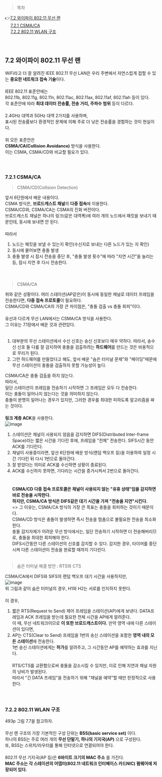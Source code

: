 > 목차

👉[7.2 와이파이 802:11 무선 랜](#72-와이파이-80211-무선-랜)　   
　   [7.2.1 CSMA/CA](#721-csmaca)　   　   
　   [7.2.2 802.11 WLAN 구조](#722-80211-wlan-구조)　     
　   
　   

## 7.2 와이파이 802.11 무선 랜

WiFi라고 더 잘 알려진 IEEE 802.11 무선 LAN은 우리 주변에서 자연스럽게 접할 수 있는 **중요한 네트워크 접속 기술**이다.　   
　   
IEEE 802.11 표준안에는 　   
802.11b, 802.11g, 802.11n, 802.11ac, 802.11ax, 802.11af, 802.11ah 등이 있다.　   
각 표준안에 따라 **최대 데이터 전송률, 전송 거리, 주파수 범위** 등이 다르다.　   
　   
2.4GHz 대역과 5GHz 대역 2가지를 사용하며,　   
표시된 전송률보다 환경적인 문제에 의해 주로 더 낮은 전송률을 경험하는 것이 현실이다. 　   
　   
위 모든 표준안은　   
**CSMA/CA(Collision Avoidance)** 방식을 사용한다. 　   
이는 CSMA, CSMA/CD와 비교할 필요가 있다.　   
　   
　   
### 7.2.1 CSMA/CA

> CSMA/CD(Collision Detection)

앞서 6단원에서 배운 내용이다.　   
CSMA 방식은, **브로드캐스트 채널**의 **다중 접속**에 이용한다. 　   
CSMA/CD와, CSMA/CA는 CSMA의 진화 버전이다.　   
브로드캐스트 채널은 하나의 링크(같은 대역폭)에 여러 개의 노드에서 패킷을 보내기 때문인데, 동시에 보내면 안 된다.　   
　   
따라서 　   
1. 노드는 패킷을 보낼 수 있는지 확인(수신지로 보내는 다른 노드가 있는 지 확인)　   
2. 동시에 물어보면 충돌 발생　   
3. 충돌 발생 시 잠시 전송을 중단 후, "충돌 발생 횟수"에 따라 "지연 시간"을 늘리는 등, 잠시 지연 후 다시 전송한다.　   
　   
　   
> CSMA/CA

위와 같은 상황이다. 여러 스테이션(AP같은)이 동시에 동일한 채널로 데이터 프레임을 전송한다면, **다중 접속 프로토콜**이 필요하다.　   
CSMA/CD와 CSMA/CA의 가장 큰 차이점은, "충돌 검출 vs 충돌 회피"이다. 　   
　   
유선과 다르게 무선 LAN에서는 CSMA/CA 방식을 사용한다.　   
그 이유는 7.1장에서 배운 것과 관련있다.　   
　   
1. 대부분의 무선 스테이션에서 수신 신호는 송신 신호보다 매우 약하다. 따라서, 송수신 신호 둘 다를 잘 감지하여 충돌을 검출하려는 **하드웨어**를 만드는 것은 비용적으로 무리가 된다.　   
2. 그런 하드웨어를 만들었다고 해도, 앞서 배운 "숨은 터미널 문제"와 "페이딩"때문에 무선 스테이션이 충돌을 검출하지 못할 가능성이 높다.　   

    
CSMA/CA은 충돌 검출을 하지 않는다.　   
따라서,　   
일단 스테이션이 프레임을 전송하기 시작하면 그 프레임은 모두 다 전송한다. 　   
이는 충돌이 일어나지 않는다는 것을 의미하지 않는다.　   
충돌이 분명히 일어나는 경우가 있지만, 그러한 경우를 최대한 피하도록 알고리즘을 짜는 것이다.　   
　   
**링크 계층 ACK**을 사용한다.　   
![image](https://github.com/inpink/CS_Networking_Study/assets/108166692/02d749d8-9fbe-4e74-a7e4-f9b73c856318)　   
1. 스테이션은 채널이 사용되지 않음을 감지하면 DIFS(Distributed Inter-frame Space)라는 짧은 시간을 기다린 후에, 프레임을 "전체" 전송한다. SIFS시간 동안 ACK를 기다린다.　   
2. 채널이 사용중이라면, 앞선 6단원에 배운 방식(랜덤 백오프 등)을 이용하여 일정 시간 기다린 뒤 다시 1번으로 돌아간다.　   
3. 잘 받았다는 의미로 ACK를 수신하면 상황이 종료된다.　   
4. ACK를 수신하지 못하면, 기다리는 시간을 증가시켜서 2번으로 돌아간다.　   
　   
　   
**CSMA/CD 다중 접속 프로토콜은 채널이 사용되지 않는 "유휴 상태"임을 감지하면 바로 전송을 시작한다.**　   
**하지만, CSMA/CA 방식은 DIFS같은 대기 시간을 가져 "전송을 지연"시킨다.**　   
=> 그 이유는, CSMA/CA 방식의 가장 큰 목표는 충돌을 회피하는 것이기 때문이다. 　   
CSMA/CD 방식은 충돌이 발생하면 즉시 전송을 멈춤으로 불필요한 전송을 최소화한다.　   
충돌 감지자체가 어려운 무선 방식에서는, 일단 전송하기 시작하면 더 전송해버리므로, 충돌을 최대한 회피해야 한다.　   
DIFS시간동안 다른 스테이션의 신호를 감지할 수 있다. 감지한 경우, 타이머를 중단시켜 다른 스테이션이 전송을 완료할 때까지 기다린다. 　   
　   
> 숨은 터미널 해결 방안 : RTS와 CTS

CSMA/CA에서 DIFS와 SIFS의 랜덤 백오프 대기 시간을 사용하지만, 　   
![image](https://github.com/inpink/CS_Networking_Study/assets/108166692/504e962b-fdfb-4cf0-8056-2bec25684788)　   
위 그림과 같이 숨은 터미널의 경우, H1와 H2는 서로를 인지하지 못한다.　   
　   
이 경우,　   
1. 짧은 RTS(Request to Send) 제어 프레임을 스테이션(AP)에게 보낸다. DATA프레임과 ACK 프레임을 받는데 필요한 전체 시간을 AP에게 알려준다.　   
  이 때, 무선 네트워크이므로 **이 또한 브로드캐스트이다.** 만약 영역 내에 다른 스테이션이 있다면,    　   
2. AP는 CTS(Clear to Send) 프레임을 1번의 송신 스테이션을 포함한 **영역 내의 모든 스테이션**에 전송한다.　   
   1번 송신 스테이션에게는 **허가**를 알려주고, 그 시간동안 AP를 예약하는 효과를 지닌다. 　   
　   
RTS/CTS를 교환함으로써 충돌을 감소시킬 수 있지만, 이로 인해 지연과 채널 자원의 낭비가 발생된다.　   
따라서 "긴 DATA 프레임"을 전송하기 위해 "채널을 예약"할 때만 한정적으로 사용한다. 　   
　   
　   
### 7.2.2 802.11 WLAN 구조

493p 그림 7.7을 참고하자.　   
　   
무선 랜 구조의 가장 기본적인 구성 단위는 **BSS(basic service set)** 이다. 　   
하나의 BSS는 주로 여러 개의 **무선 단말기, 하나의 기지국(AP)** 으로 구성된다.　   　   
또, BSS는 스위치/라우터를 통해 인터넷으로 연결되어야 한다.　   
　   
802.11 무선 기지국(AP 등)은 **6바이트 크기의 MAC 주소** 를 가진다. 　   
**MAC 주소는 각 스테이션의 어뎁터(802.11 네트워크 인터페이스 카드NIC) 펌웨어에 저장되어 있다.**　   
